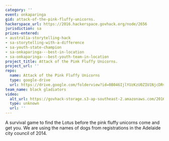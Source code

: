 ```yaml
---
category: ''
event: onkaparinga
gid: attack-of-the-pink-fluffy-unicorns.
hackerspace_url: https://2016.hackerspace.govhack.org/node/2656
jurisdiction: sa
prizes-entered:
- australia-storytelling-hack
- sa-storytelling-with-a-difference
- sa-youth-state-champion
- sa-onkaparinga---best-in-location
- sa-onkaparinga---best-youth-team-in-location
project_title: Attack of the Pink Fluffy Unicorns.
project_url: ''
repo:
  name: Attack of the Pink Fluffy Unicorns
  type: google-drive
  url: https://drive.google.com/folderview?id=0B046IjlYUzKzU0ZIU1NjcDRvR0E&usp=sharing
team_name: black gladiators
video:
  alt_url: https://govhack-storage.s3-ap-southeast-2.amazonaws.com/2016/Onkaparinga%20-%20BlackGladiators.mp4
  type: unknown
  url: ''
---
```


A survival game to find the Lotus before the pink fluffy unicorns come and get you. We are using the names of dogs from registrations in the Adelaide city council of 2014.